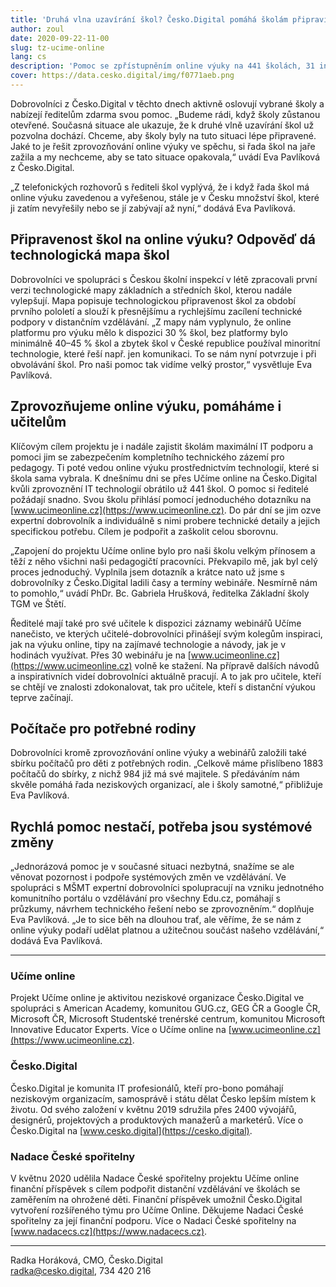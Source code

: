 ```yaml
---
title: 'Druhá vlna uzavírání škol? Česko.Digital pomáhá školám připravit se na případnou distanční výuku'
author: zoul
date: 2020-09-22-11-00
slug: tz-ucime-online
lang: cs
description: 'Pomoc se zpřístupněním online výuky na 441 školách, 31 inspirativních webinářů, sbírka počítačů pro nejohroženější děti, technologická mapa škol – to jsou výsledky práce komunity expertních dobrovolníků Česko.Digital. Ti ve svém projektu Učíme online (Ucimeonline.cz) od března 2020 pomáhají školám rozjet distanční vzdělávání. Dobrovolníci v projektu stále pokračují a vyzývají ředitele škol, aby se zaváděním online výuky neotáleli.'
cover: https://data.cesko.digital/img/f0771aeb.png
---
```


Dobrovolníci z Česko.Digital v těchto dnech aktivně oslovují vybrané školy a nabízejí ředitelům zdarma svou pomoc. „Budeme rádi, když školy zůstanou otevřené. Současná situace ale ukazuje, že k druhé vlně uzavírání škol už pozvolna dochází. Chceme, aby školy byly na tuto situaci lépe připravené. Jaké to je řešit zprovozňování online výuky ve spěchu, si řada škol na jaře zažila a my nechceme, aby se tato situace opakovala,“ uvádí Eva Pavlíková z Česko.Digital.

„Z telefonických rozhovorů s řediteli škol vyplývá, že i když řada škol má online výuku zavedenou a vyřešenou, stále je v Česku množství škol, které ji zatím nevyřešily nebo se jí zabývají až nyní,“ dodává Eva Pavlíková.

## Připravenost škol na online výuku? Odpověď dá technologická mapa škol

Dobrovolníci ve spolupráci s Českou školní inspekcí v létě zpracovali první verzi technologické mapy základních a středních škol, kterou nadále vylepšují. Mapa popisuje technologickou připravenost škol za období prvního pololetí a slouží k přesnějšímu a rychlejšímu zacílení technické podpory v distančním vzdělávání. „Z mapy nám vyplynulo, že online platformu pro výuku mělo k dispozici 30 % škol, bez platformy bylo minimálně 40–⁠45 % škol a zbytek škol v České republice používal minoritní technologie, které řeší např. jen komunikaci. To se nám nyní potvrzuje i při obvolávání škol. Pro naši pomoc tak vidíme velký prostor,“ vysvětluje Eva Pavlíková.

## Zprovozňujeme online výuku, pomáháme i učitelům

Klíčovým cílem projektu je i nadále zajistit školám maximální IT podporu a pomoci jim se zabezpečením kompletního technického zázemí pro pedagogy. Ti poté vedou online výuku prostřednictvím technologií, které si škola sama vybrala. K dnešnímu dni se přes Učíme online na Česko.Digital kvůli zprovoznění IT technologií obrátilo už 441 škol. O pomoc si ředitelé požádají snadno. Svou školu přihlásí pomocí jednoduchého dotazníku na [www.ucimeonline.cz](https://www.ucimeonline.cz). Do pár dní se jim ozve expertní dobrovolník a individuálně s nimi probere technické detaily a jejich specifickou potřebu. Cílem je podpořit a zaškolit celou sborovnu.

„Zapojení do projektu Učíme online bylo pro naši školu velkým přínosem a těží z něho všichni naši pedagogičtí pracovníci. Překvapilo mě, jak byl celý proces jednoduchý. Vyplnila jsem dotazník a krátce nato už jsme s dobrovolníky z Česko.Digital ladili časy a termíny webináře. Nesmírně nám to pomohlo,“ uvádí PhDr. Bc. Gabriela Hrušková, ředitelka Základní školy TGM ve Štětí.

Ředitelé mají také pro své učitele k dispozici záznamy webinářů Učíme nanečisto, ve kterých učitelé-dobrovolníci přinášejí svým kolegům inspiraci, jak na výuku online, tipy na zajímavé technologie a návody, jak je v hodinách využívat. Přes 30 webinářu je na [www.ucimeonline.cz](https://www.ucimeonline.cz) volně ke stažení. Na přípravě dalších návodů a inspirativních videí  dobrovolníci aktuálně pracují. A to jak pro učitele, kteří se chtějí ve znalosti zdokonalovat, tak pro učitele, kteří s distanční výukou teprve začínají.

## Počítače pro potřebné rodiny

Dobrovolníci kromě zprovozňování online výuky a webinářů založili také sbírku počítačů pro děti z potřebných rodin. „Celkově máme přislíbeno 1883 počítačů do sbírky, z nichž 984 již má své majitele. S předáváním nám skvěle pomáhá řada neziskových organizací, ale i školy samotné,“ přibližuje Eva Pavlíková.

## Rychlá pomoc nestačí, potřeba jsou systémové změny

„Jednorázová pomoc je v současné situaci nezbytná, snažíme se ale věnovat pozornost i podpoře systémových změn ve vzdělávání. Ve spolupráci s MŠMT expertní dobrovolníci spolupracují na vzniku jednotného komunitního portálu o vzdělávání pro všechny Edu.cz, pomáhají s průzkumy, návrhem technického řešení nebo se zprovozněním.“ doplňuje Eva Pavlíková. „Je to sice běh na dlouhou trať, ale věříme, že se nám z online výuky podaří udělat platnou a užitečnou součást našeho vzdělávání,“ dodává Eva Pavlíková.

---

### Učíme online

Projekt Učíme online je aktivitou neziskové organizace Česko.Digital ve spolupráci s American Academy, komunitou GUG.cz, GEG ČR a Google ČR, Microsoft ČR, Microsoft Studentské trenérské centrum, komunitou Microsoft Innovative Educator Experts. Více o Učíme online na [www.ucimeonline.cz](https://www.ucimeonline.cz).

### Česko.Digital

Česko.Digital je komunita IT profesionálů, kteří pro-bono pomáhají neziskovým organizacím, samosprávě i státu dělat Česko lepším místem k životu. Od svého založení v květnu 2019 sdružila přes 2400 vývojářů, designérů, projektových a produktových manažerů a marketérů. Více o Česko.Digital na [www.cesko.digital](https://cesko.digital).

### Nadace České spořitelny

V květnu 2020 udělila Nadace České spořitelny projektu Učíme online finanční příspěvek s cílem podpořit distanční vzdělávání ve školách se zaměřením na ohrožené děti. Finanční příspěvek umožnil Česko.Digital vytvoření rozšířeného týmu pro Učíme Online. Děkujeme Nadaci České spořitelny za její finanční podporu. Více o  Nadaci České spořitelny na [www.nadacecs.cz](https://www.nadacecs.cz).

---

Radka Horáková, CMO, Česko.Digital\
radka@cesko.digital, 734 420 216
